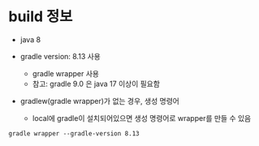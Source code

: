 # build 정보

- java 8

- gradle version: 8.13 사용
  - gradle wrapper 사용
  - 참고: gradle 9.0 은 java 17 이상이 필요함
 
- gradlew(gradle wrapper)가 없는 경우, 생성 명령어
  - local에 gradle이 설치되어있으면 생성 명령어로 wrapper를 만들 수 있음
```shell
gradle wrapper --gradle-version 8.13
```
